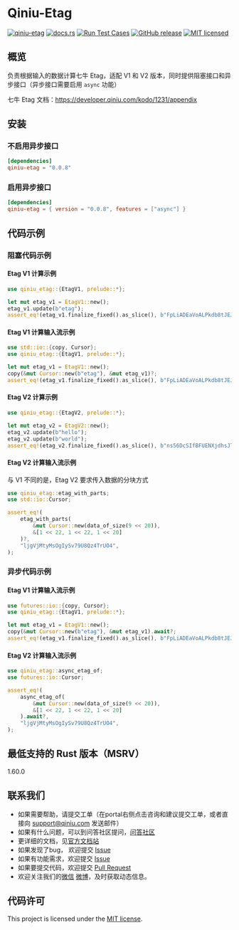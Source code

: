 # Qiniu-Etag

[![qiniu-etag](https://img.shields.io/crates/v/qiniu-etag.svg)](https://crates.io/crates/qiniu-etag)
[![docs.rs](https://img.shields.io/badge/docs-latest-blue.svg)](https://docs.rs/qiniu-etag)
[![Run Test Cases](https://github.com/bachue/rust-sdk/actions/workflows/ci-test.yml/badge.svg)](https://github.com/bachue/rust-sdk/actions/workflows/ci-test.yml)
[![GitHub release](https://img.shields.io/github/v/tag/bachue/rust-sdk.svg?label=release)](https://github.com/bachue/rust-sdk/releases)
[![MIT licensed](https://img.shields.io/badge/license-MIT-blue.svg)](https://github.com/bachue/rust-sdk/blob/master/LICENSE)

## 概览

负责根据输入的数据计算七牛 Etag，适配 V1 和 V2 版本，同时提供阻塞接口和异步接口（异步接口需要启用 `async` 功能）

七牛 Etag 文档：https://developer.qiniu.com/kodo/1231/appendix

## 安装

### 不启用异步接口

```toml
[dependencies]
qiniu-etag = "0.0.8"
```

### 启用异步接口

```toml
[dependencies]
qiniu-etag = { version = "0.0.8", features = ["async"] }
```

## 代码示例

### 阻塞代码示例

#### Etag V1 计算示例

```rust
use qiniu_etag::{EtagV1, prelude::*};

let mut etag_v1 = EtagV1::new();
etag_v1.update(b"etag");
assert_eq!(etag_v1.finalize_fixed().as_slice(), b"FpLiADEaVoALPkdb8tJEJyRTXoe_");
```

#### Etag V1 计算输入流示例

```rust
use std::io::{copy, Cursor};
use qiniu_etag::{EtagV1, prelude::*};

let mut etag_v1 = EtagV1::new();
copy(&mut Cursor::new(b"etag"), &mut etag_v1)?;
assert_eq!(etag_v1.finalize_fixed().as_slice(), b"FpLiADEaVoALPkdb8tJEJyRTXoe_");
```

#### Etag V2 计算示例

```rust
use qiniu_etag::{EtagV2, prelude::*};

let mut etag_v2 = EtagV2::new();
etag_v2.update(b"hello");
etag_v2.update(b"world");
assert_eq!(etag_v2.finalize_fixed().as_slice(), b"ns56DcSIfBFUENXjdhsJTIvl3Rcu");
```

#### Etag V2 计算输入流示例

与 V1 不同的是，Etag V2 要求传入数据的分块方式

```rust
use qiniu_etag::etag_with_parts;
use std::io::Cursor;

assert_eq!(
    etag_with_parts(
        &mut Cursor::new(data_of_size(9 << 20)),
        &[1 << 22, 1 << 22, 1 << 20]
    )?,
    "ljgVjMtyMsOgIySv79U8Qz4TrUO4",
);
```

### 异步代码示例

#### Etag V1 计算输入流示例

```rust
use futures::io::{copy, Cursor};
use qiniu_etag::{EtagV1, prelude::*};

let mut etag_v1 = EtagV1::new();
copy(&mut Cursor::new(b"etag"), &mut etag_v1).await?;
assert_eq!(etag_v1.finalize_fixed().as_slice(), b"FpLiADEaVoALPkdb8tJEJyRTXoe_");
```

#### Etag V2 计算输入流示例

```rust
use qiniu_etag::async_etag_of;
use futures::io::Cursor;

assert_eq!(
    async_etag_of(
        &mut Cursor::new(data_of_size(9 << 20)),
        &[1 << 22, 1 << 22, 1 << 20]
    ).await?,
    "ljgVjMtyMsOgIySv79U8Qz4TrUO4",
);
```

## 最低支持的 Rust 版本（MSRV）

1.60.0

## 联系我们

- 如果需要帮助，请提交工单（在portal右侧点击咨询和建议提交工单，或者直接向 support@qiniu.com 发送邮件）
- 如果有什么问题，可以到问答社区提问，[问答社区](http://qiniu.segmentfault.com/)
- 更详细的文档，见[官方文档站](http://developer.qiniu.com/)
- 如果发现了bug， 欢迎提交 [Issue](https://github.com/bachue/rust-sdk/issues)
- 如果有功能需求，欢迎提交 [Issue](https://github.com/bachue/rust-sdk/issues)
- 如果要提交代码，欢迎提交 [Pull Request](https://github.com/bachue/rust-sdk/pulls)
- 欢迎关注我们的[微信](https://www.qiniu.com/contact) [微博](http://weibo.com/qiniutek)，及时获取动态信息。

## 代码许可

This project is licensed under the [MIT license].

[MIT license]: https://github.com/bachue/rust-sdk/blob/master/LICENSE
